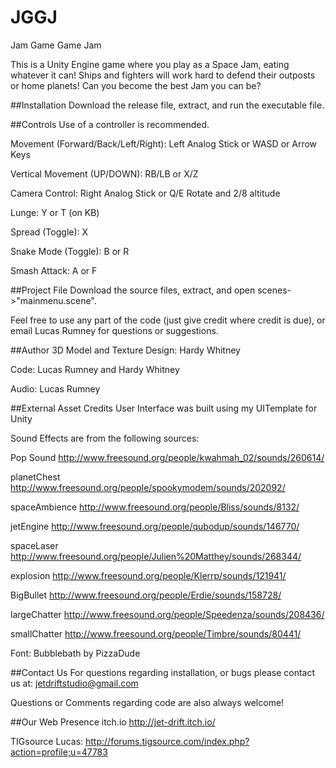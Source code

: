 # JGGJ
Jam Game Game Jam

This is a Unity Engine game where you play as a Space Jam, eating whatever it can! Ships and fighters will work hard to defend their outposts or home planets! Can you become the best Jam you can be?

##Installation
Download the release file, extract, and run the executable file. 

##Controls
Use of a controller is recommended. 

Movement (Forward/Back/Left/Right): Left Analog Stick or WASD or Arrow Keys

Vertical Movement (UP/DOWN): RB/LB  or X/Z

Camera Control: Right Analog Stick or Q/E Rotate and 2/8 altitude

Lunge: Y or T (on KB)

Spread (Toggle): X 

Snake Mode (Toggle): B or R

Smash Attack: A or F



##Project File
Download the source files, extract, and open scenes->"mainmenu.scene". 

Feel free to use any part of the code (just give credit where credit is due), or email Lucas Rumney for questions or suggestions.



##Author
3D Model and Texture Design:   Hardy Whitney

Code:               Lucas Rumney and Hardy Whitney

Audio:				Lucas Rumney


##External Asset Credits
User Interface was built using my UITemplate for Unity

Sound Effects are from the following sources:


Pop Sound http://www.freesound.org/people/kwahmah_02/sounds/260614/


planetChest http://www.freesound.org/people/spookymodem/sounds/202092/


spaceAmbience
http://www.freesound.org/people/Bliss/sounds/8132/


jetEngine http://www.freesound.org/people/qubodup/sounds/146770/


spaceLaser
http://www.freesound.org/people/Julien%20Matthey/sounds/268344/


explosion
http://www.freesound.org/people/Klerrp/sounds/121941/


BigBullet
http://www.freesound.org/people/Erdie/sounds/158728/


largeChatter
http://www.freesound.org/people/Speedenza/sounds/208436/


smallChatter
http://www.freesound.org/people/Timbre/sounds/80441/


Font: Bubblebath by PizzaDude




##Contact Us
For questions regarding installation, or bugs please contact us at:
jetdriftstudio@gmail.com

Questions or Comments regarding code are also always welcome!



##Our Web Presence
itch.io
http://jet-drift.itch.io/

TIGsource
Lucas:  http://forums.tigsource.com/index.php?action=profile;u=47783 

